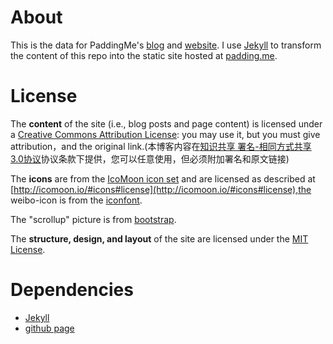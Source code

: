 # About

This is the data for PaddingMe's [blog](http://padding.me/blog "http://padding.me/blog") and [website](http://padding.me "http://padding.me").
I use [Jekyll](http://github.com/mojombo/jekyll) to transform the content of this repo into the static site hosted at [padding.me](http://padding.me "http://padding.me").

# License

The **content** of the site (i.e., blog posts and page content) is licensed under a [Creative Commons Attribution License](http://creativecommons.org/licenses/by/3.0/cn/): you may use it, but you must give attribution，and the original link.(本博客内容在[知识共享 署名-相同方式共享 3.0协议](http://creativecommons.org/licenses/by/3.0/cn/)协议条款下提供，您可以任意使用，但必须附加署名和原文链接)

The **icons** are from the [IcoMoon icon set](http://icomoon.io/) and are licensed as described at [http://icomoon.io/#icons#license](http://icomoon.io/#icons#license),the weibo-icon is from  the [iconfont](http://iconfont.cn/).

The "scrollup" picture is from [bootstrap](http://www.bootcss.com/).

The **structure, design, and layout** of the site are licensed under the [MIT License](http://opensource.org/licenses/MIT).

# Dependencies

* [Jekyll](http://wiki.github.com/mojombo/jekyll/install)
* [github page](https://pages.github.com/)

